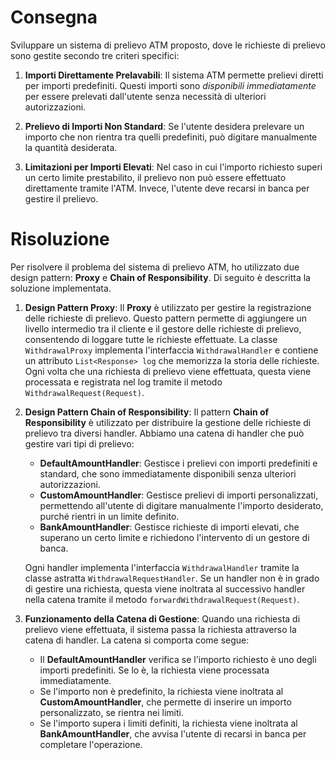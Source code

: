 # Consegna
Sviluppare un sistema di prelievo ATM proposto, dove le richieste di prelievo sono gestite secondo tre criteri specifici:

1. **Importi Direttamente Prelavabili**: Il sistema ATM permette prelievi diretti per importi predefiniti. Questi importi sono *disponibili immediatamente* per essere prelevati dall'utente senza necessità di ulteriori autorizzazioni.

2. **Prelievo di Importi Non Standard**: Se l'utente desidera prelevare un importo che non rientra tra quelli predefiniti, può digitare manualmente la quantità desiderata. 

3. **Limitazioni per Importi Elevati**: Nel caso in cui l'importo richiesto superi un certo limite prestabilito, il prelievo non può essere effettuato direttamente tramite l'ATM. Invece, l'utente deve recarsi in banca per gestire il prelievo.


# Risoluzione

Per risolvere il problema del sistema di prelievo ATM, ho utilizzato due design pattern: **Proxy** e **Chain of Responsibility**. Di seguito è descritta la soluzione implementata.

1. **Design Pattern Proxy**: 
   Il **Proxy** è utilizzato per gestire la registrazione delle richieste di prelievo. Questo pattern permette di aggiungere un livello intermedio tra il cliente e il gestore delle richieste di prelievo, consentendo di loggare tutte le richieste effettuate. La classe `WithdrawalProxy` implementa l'interfaccia `WithdrawalHandler` e contiene un attributo `List<Response> log` che memorizza la storia delle richieste. Ogni volta che una richiesta di prelievo viene effettuata, questa viene processata e registrata nel log tramite il metodo `WithdrawalRequest(Request)`.

2. **Design Pattern Chain of Responsibility**: 
   Il pattern **Chain of Responsibility** è utilizzato per distribuire la gestione delle richieste di prelievo tra diversi handler. Abbiamo una catena di handler che può gestire vari tipi di prelievo:

   - **DefaultAmountHandler**: Gestisce i prelievi con importi predefiniti e standard, che sono immediatamente disponibili senza ulteriori autorizzazioni.
   - **CustomAmountHandler**: Gestisce prelievi di importi personalizzati, permettendo all'utente di digitare manualmente l'importo desiderato, purché rientri in un limite definito.
   - **BankAmountHandler**: Gestisce richieste di importi elevati, che superano un certo limite e richiedono l'intervento di un gestore di banca.

   Ogni handler implementa l'interfaccia `WithdrawalHandler` tramite la classe astratta `WithdrawalRequestHandler`. Se un handler non è in grado di gestire una richiesta, questa viene inoltrata al successivo handler nella catena tramite il metodo `forwardWithdrawalRequest(Request)`.

3. **Funzionamento della Catena di Gestione**: 
   Quando una richiesta di prelievo viene effettuata, il sistema passa la richiesta attraverso la catena di handler. La catena si comporta come segue:

   - Il **DefaultAmountHandler** verifica se l'importo richiesto è uno degli importi predefiniti. Se lo è, la richiesta viene processata immediatamente.
   - Se l'importo non è predefinito, la richiesta viene inoltrata al **CustomAmountHandler**, che permette di inserire un importo personalizzato, se rientra nei limiti.
   - Se l'importo supera i limiti definiti, la richiesta viene inoltrata al **BankAmountHandler**, che avvisa l'utente di recarsi in banca per completare l'operazione.
